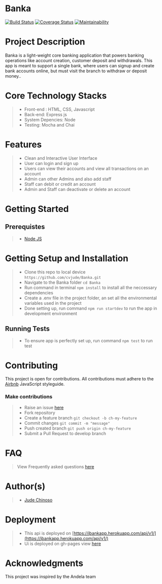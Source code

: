 # Banka

[![Build Status](https://travis-ci.org/cvjude/Banka.svg?branch=develop)](https://travis-ci.org/cvjude/Banka)
[![Coverage Status](https://coveralls.io/repos/github/cvjude/Banka/badge.svg?branch=ch-update-readme-and-add-badges-164893909)](https://coveralls.io/github/cvjude/Banka?branch=ch-update-readme-and-add-badges-164893909)
[![Maintainability](https://api.codeclimate.com/v1/badges/8a9845ae1ad1fd4d7906/maintainability)](https://codeclimate.com/github/cvjude/Banka/maintainability)

# Project Description
Banka is a light-weight core banking application that powers banking operations like account
creation, customer deposit and withdrawals. This app is meant to support a single bank, where
users can signup and create bank accounts online, but must visit the branch to withdraw or
deposit money..

# Core Technology Stacks
>- Front-end : HTML, CSS, Javascript
>- Back-end:  Express js
>- System Depencies:  Node
>- Testing: Mocha and Chai

# Features
>- Clean and Interactive User Interface
>- User can login and sign up
>- Users can view their accounts and view all transactions on an account
>- Admin can other Admins and also add staff
>- Staff can debit or credit an account
>- Admin and Staff can deactivate or delete an account

# Getting Started

## Prerequistes
>- [Node JS](https://nodejs.org/en/)

# Getting Setup and Installation
>- Clone this repo to local device `https://github.com/cvjude/Banka.git`
>- Navigate to the Banka folder `cd Banka`
>- Run command in terminal `npm install` to install all the neccessary dependencies
>- Create a .env file in the project folder, an set all the environmental variables used in the project
>- Done setting up, run command `npm run startdev` to run the app in development environment 

## Running Tests
>- To ensure app is perfectly set up, run command `npm test` to run test

# Contributing
This project is open for contributions. All contributions must adhere to the [Airbnb](https://github.com/airbnb/javascript) JavaScript styleguide.

### Make contributions 
>- Raise an issue [here](https://github.com/cvjude/Banka/issues)
>- Fork repository
>- Create a feature branch `git checkout -b ch-my-feature`
>- Commit changes `git commit -m "message"`
>- Push created branch `git push origin ch-my-feature`
>- Submit a Pull Request to develop branch

# FAQ
> View Frequently asked questions [here](https://github.com/cvjude/Banka/wiki)

# Author(s)
>- [Jude Chinoso](https://github.com/cvjude)

# Deployment
>- This api is deployed on [https://jbankapp.herokuapp.com/api/v1/](https://jbankapp.herokuapp.com/api/v1/)
>- Ui is deployed on gh-pages view [here](http://cvjude.github.io/Banka/UI/index.html)

# Acknowledgments
This project was inspired by the Andela team
